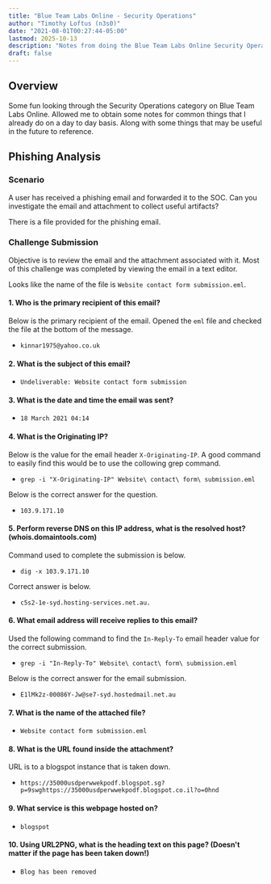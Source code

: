 ```yaml
---
title: "Blue Team Labs Online - Security Operations"
author: "Timothy Loftus (n3s0)"
date: "2021-08-01T00:27:44-05:00"
lastmod: 2025-10-13
description: "Notes from doing the Blue Team Labs Online Security Operation Challenges."
draft: false
---
```


## Overview

Some fun looking through the Security Operations category on Blue Team 
Labs Online. Allowed me to obtain some notes for common things that I 
already do on a day to day basis. Along with some things that may be useful 
in the future to reference.

## Phishing Analysis

### Scenario

A user has received a phishing email and forwarded it to the SOC. Can 
you investigate the email and attachment to collect useful artifacts?

There is a file provided for the phishing email.

### Challenge Submission

Objective is to review the email and the attachment associated with it. 
Most of this challenge was completed by viewing the email in a text editor.

Looks like the name of the file is ```Website contact form submission.eml```.

#### 1. Who is the primary recipient of this email?

Below is the primary recipient of the email. Opened the ```eml``` file 
and checked the file at the bottom of the message.
        
- ```kinnar1975@yahoo.co.uk```

#### 2. What is the subject of this email? 

- ```Undeliverable: Website contact form submission```

#### 3. What is the date and time the email was sent?
    
- ```18 March 2021 04:14```

#### 4. What is the Originating IP?

Below is the value for the email header ```X-Originating-IP```. A good 
command to easily find this would be to use the collowing grep command.

- ```grep -i "X-Originating-IP" Website\ contact\ form\ submission.eml```

Below is the correct answer for the question.

- ```103.9.171.10```

#### 5. Perform reverse DNS on this IP address, what is the resolved host? (whois.domaintools.com)

Command used to complete the submission is below.

- ```dig -x 103.9.171.10```

Correct answer is below.

- ```c5s2-1e-syd.hosting-services.net.au.```

#### 6. What email address will receive replies to this email?

Used the following command to find the ```In-Reply-To``` email header 
value for the correct submission.

- ```grep -i "In-Reply-To" Website\ contact\ form\ submission.eml```

Below is the correct answer for the email submission.

- ```E1lMk2z-00086Y-Jw@se7-syd.hostedmail.net.au```

#### 7. What is the name of the attached file?

- ```Website contact form submission.eml```

#### 8. What is the URL found inside the attachment?

URL is to a blogspot instance that is taken down.

- ```https://35000usdperwwekpodf.blogspot.sg?p=9swghttps://35000usdperwwekpodf.blogspot.co.il?o=0hnd```

#### 9. What service is this webpage hosted on?
    
- ```blogspot```

#### 10. Using URL2PNG, what is the heading text on this page? (Doesn't matter if the page has been taken down!)

- ```Blog has been removed```
